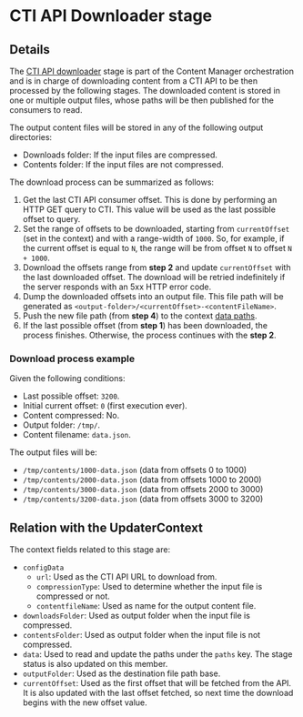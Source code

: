# CTI API Downloader stage

## Details

The [CTI API downloader](../../src/components/CtiApiDownloader.hpp) stage is part of the Content Manager orchestration and is in charge of downloading content from a CTI API to be then processed by the following stages. The downloaded content is stored in one or multiple output files, whose paths will be then published for the consumers to read.

The output content files will be stored in any of the following output directories:
- Downloads folder: If the input files are compressed.
- Contents folder: If the input files are not compressed.

The download process can be summarized as follows:
1. Get the last CTI API consumer offset. This is done by performing an HTTP GET query to CTI. This value will be used as the last possible offset to query.
2. Set the range of offsets to be downloaded, starting from `currentOffset` (set in the context) and with a range-width of `1000`. So, for example, if the current offset is equal to `N`, the range will be from offset `N` to offset `N + 1000`. 
3. Download the offsets range from **step 2** and update `currentOffset` with the last downloaded offset. The download will be retried indefinitely if the server responds with an 5xx HTTP error code.
4. Dump the downloaded offsets into an output file. This file path will be generated as `<output-folder>/<currentOffset>-<contentFileName>`.
5. Push the new file path (from **step 4**) to the context [data paths](../../src/components/updaterContext.hpp).
6. If the last possible offset (from **step 1**) has been downloaded, the process finishes. Otherwise, the process continues with the **step 2**.

### Download process example

Given the following conditions:
- Last possible offset: `3200`.
- Initial current offset: `0` (first execution ever). 
- Content compressed: No.
- Output folder: `/tmp/`.
- Content filename: `data.json`.

The output files will be:
- `/tmp/contents/1000-data.json` (data from offsets 0 to 1000)
- `/tmp/contents/2000-data.json` (data from offsets 1000 to 2000)
- `/tmp/contents/3000-data.json` (data from offsets 2000 to 3000)
- `/tmp/contents/3200-data.json` (data from offsets 3000 to 3200)

## Relation with the UpdaterContext

The context fields related to this stage are:

- `configData`
  + `url`: Used as the CTI API URL to download from.
  + `compressionType`: Used to determine whether the input file is compressed or not.
  + `contentfileName`: Used as name for the output content file.
- `downloadsFolder`: Used as output folder when the input file is compressed.
- `contentsFolder`: Used as output folder when the input file is not compressed.
- `data`: Used to read and update the paths under the `paths` key. The stage status is also updated on this member.
- `outputFolder`: Used as the destination file path base.
- `currentOffset`: Used as the first offset that will be fetched from the API. It is also updated with the last offset fetched, so next time the download begins with the new offset value.
